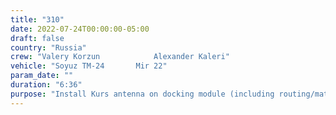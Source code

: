 ```yaml
---
title: "310"
date: 2022-07-24T00:00:00-05:00
draft: false
country: "Russia"
crew: "Valery Korzun            Alexander Kaleri"
vehicle: "Soyuz TM-24       Mir 22"
param_date: ""
duration: "6:36"
purpose: "Install Kurs antenna on docking module (including routing/mating cable to Kristall).  Tighten connector of amateur radio antenna on base block"
---
```

